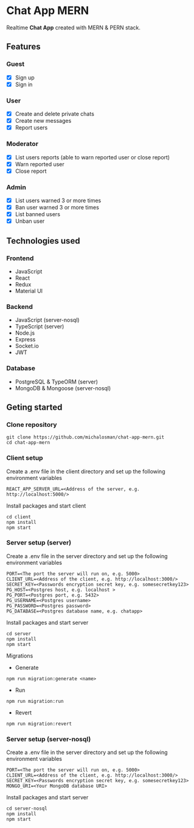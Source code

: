 # Chat App MERN

Realtime **Chat App** created with MERN & PERN stack.

## Features

### Guest

- [x] Sign up
- [x] Sign in

### User

- [x] Create and delete private chats
- [x] Create new messages
- [x] Report users

### Moderator

- [x] List users reports (able to warn reported user or close report)
- [x] Warn reported user
- [x] Close report

### Admin

- [x] List users warned 3 or more times
- [x] Ban user warned 3 or more times
- [x] List banned users
- [x] Unban user

## Technologies used

### Frontend

- JavaScript
- React
- Redux
- Material UI

### Backend

- JavaScript (server-nosql)
- TypeScript (server)
- Node.js
- Express
- Socket.io
- JWT

### Database

- PostgreSQL & TypeORM (server)
- MongoDB & Mongoose (server-nosql)

## Geting started

### Clone repository

```
git clone https://github.com/michalosman/chat-app-mern.git
cd chat-app-mern
```

### Client setup

Create a .env file in the client directory and set up the following environment variables

```
REACT_APP_SERVER_URL=<Address of the server, e.g. http://localhost:5000/>
```

Install packages and start client

```
cd client
npm install
npm start
```

### Server setup (server)

Create a .env file in the server directory and set up the following environment variables

```
PORT=<The port the server will run on, e.g. 5000>
CLIENT_URL=<Address of the client, e.g. http://localhost:3000/>
SECRET_KEY=<Passwords encryption secret key, e.g. somesecretkey123>
PG_HOST=<Postgres host, e.g. localhost >
PG_PORT=<Postgres port, e.g. 5432>
PG_USERNAME=<Postgres username>
PG_PASSWORD=<Postgres password>
PG_DATABASE=<Postgres database name, e.g. chatapp>
```

Install packages and start server

```
cd server
npm install
npm start
```

Migrations

- Generate

```
npm run migration:generate <name>
```

- Run

```
npm run migration:run
```

- Revert

```
npm run migration:revert
```

### Server setup (server-nosql)

Create a .env file in the server directory and set up the following environment variables

```
PORT=<The port the server will run on, e.g. 5000>
CLIENT_URL=<Address of the client, e.g. http://localhost:3000/>
SECRET_KEY=<Passwords encryption secret key, e.g. somesecretkey123>
MONGO_URI=<Your MongoDB database URI>
```

Install packages and start server

```
cd server-nosql
npm install
npm start
```
